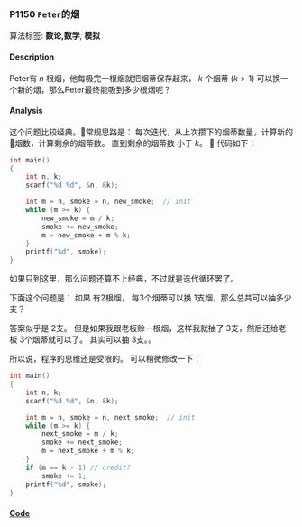 ### P1150 `Peter`的烟

算法标签: **数论,数学**, **模拟**


#### Description

Peter有 $n$ 根烟，他每吸完一根烟就把烟蒂保存起来，
$k$ 个烟蒂 ($k > 1$) 可以换一个新的烟，那么Peter最终能吸到多少根烟呢？

#### Analysis

这个问题比较经典。常规思路是： 每次迭代，从上次攒下的烟蒂数量，计算新的 烟数，计算剩余的烟蒂数。 直到剩余的烟蒂数 小于 $k$。

代码如下：

```cpp
int main()
{
    int n, k;
    scanf("%d %d", &n, &k);

    int m = n, smoke = n, new_smoke;  // init
    while (m >= k) {
        new_smoke = m / k;
        smoke += new_smoke;
        m = new_smoke + m % k;
    }
    printf("%d", smoke);
}
```

如果只到这里，那么问题还算不上经典，不过就是迭代循环罢了。

下面这个问题是： 如果 有2根烟， 每3个烟蒂可以换 1支烟，那么总共可以抽多少支？

答案似乎是 2支。 但是如果我跟老板赊一根烟，这样我就抽了 3支，然后还给老板 3个烟蒂就可以了。 其实可以抽 3支。。

所以说，程序的思维还是受限的。 可以稍微修改一下：

```cpp
int main()
{
    int n, k;
    scanf("%d %d", &n, &k);

    int m = n, smoke = n, next_smoke;  // init
    while (m >= k) {
        next_smoke = m / k;
        smoke += next_smoke;
        m = next_smoke + m % k;
    }
    if (m == k - 1) // credit?
        smoke += 1;
    printf("%d", smoke);
}
```

#### [Code](../cpp/p1150.cpp)
